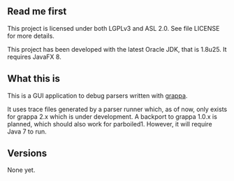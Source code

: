 ## Read me first

This project is licensed under both LGPLv3 and ASL 2.0. See file LICENSE for more details.

This project has been developed with the latest Oracle JDK, that is 1.8u25. It requires JavaFX 8.

## What this is

This is a GUI application to debug parsers written with
[grappa](https://github.com/parboiled1/grappa).

It uses trace files generated by a parser runner which, as of now, only exists for grappa 2.x which
is under development. A backport to grappa 1.0.x is planned, which should also work for parboiled1.
However, it will require Java 7 to run.

## Versions

None yet.

